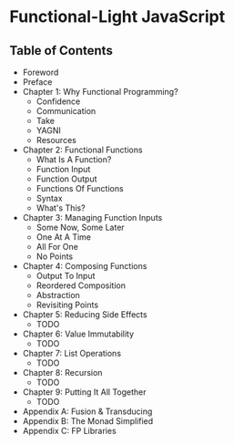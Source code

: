 # Functional-Light JavaScript

## Table of Contents

* Foreword
* Preface
* Chapter 1: Why Functional Programming?
	* Confidence
	* Communication
	* Take
	* YAGNI
	* Resources
* Chapter 2: Functional Functions
	* What Is A Function?
	* Function Input
	* Function Output
	* Functions Of Functions
	* Syntax
	* What's This?
* Chapter 3: Managing Function Inputs
	* Some Now, Some Later
	* One At A Time
	* All For One
	* No Points
* Chapter 4: Composing Functions
	* Output To Input
	* Reordered Composition
	* Abstraction
	* Revisiting Points
* Chapter 5: Reducing Side Effects
	* TODO
* Chapter 6: Value Immutability
	* TODO
* Chapter 7: List Operations
	* TODO
* Chapter 8: Recursion
	* TODO
* Chapter 9: Putting It All Together
	* TODO
* Appendix A: Fusion & Transducing
* Appendix B: The Monad Simplified
* Appendix C: FP Libraries
